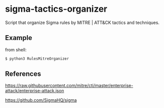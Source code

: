 # sigma-tactics-organizer
Script that organize Sigma rules by MITRE | ATT&amp;CK tactics and techniques. 


## Example
from shell:
```bash
$ python3 RulesMitreOrganizer
```

## References
https://raw.githubusercontent.com/mitre/cti/master/enterprise-attack/enterprise-attack.json

https://github.com/SigmaHQ/sigma
